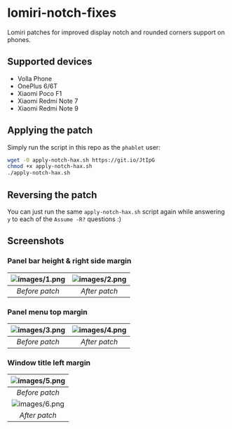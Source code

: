 # lomiri-notch-fixes
Lomiri patches for improved display notch and rounded corners support on phones.

## Supported devices
* Volla Phone
* OnePlus 6/6T
* Xiaomi Poco F1
* Xiaomi Redmi Note 7
* Xiaomi Redmi Note 9

## Applying the patch
Simply run the script in this repo as the `phablet` user:
```bash
wget -O apply-notch-hax.sh https://git.io/JtIpG
chmod +x apply-notch-hax.sh
./apply-notch-hax.sh
```

## Reversing the patch
You can just run the same `apply-notch-hax.sh` script again while answering `y` to each of the `Assume -R?` questions :)

## Screenshots

### Panel bar height & right side margin
| ![images/1.png](images/1.png) | ![images/2.png](images/2.png) |
|:--:|:--:|
| *Before patch* | *After patch* |

### Panel menu top margin
| ![images/3.png](images/3.png) | ![images/4.png](images/4.png) |
|:--:|:--:|
| *Before patch* | *After patch* |

### Window title left margin
| ![images/5.png](images/5.png) |
|:--:|
| *Before patch* |
| ![images/6.png](images/6.png) |
| *After patch* |
